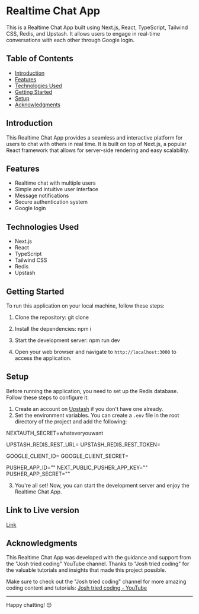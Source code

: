 # Realtime Chat App

This is a Realtime Chat App built using Next.js, React, TypeScript, Tailwind CSS, Redis, and Upstash. It allows users to engage in real-time conversations with each other through Google login.

## Table of Contents

- [Introduction](#introduction)
- [Features](#features)
- [Technologies Used](#technologies-used)
- [Getting Started](#getting-started)
- [Setup](#setup)
- [Acknowledgments](#acknowledgments)

## Introduction

This Realtime Chat App provides a seamless and interactive platform for users to chat with others in real time. It is built on top of Next.js, a popular React framework that allows for server-side rendering and easy scalability.

## Features

- Realtime chat with multiple users
- Simple and intuitive user interface
- Message notifications
- Secure authentication system
- Google login

## Technologies Used

- Next.js
- React
- TypeScript
- Tailwind CSS
- Redis
- Upstash

## Getting Started

To run this application on your local machine, follow these steps:

1. Clone the repository: git clone

2. Install the dependencies: npm i

3. Start the development server: npm run dev

   
4. Open your web browser and navigate to `http://localhost:3000` to access the application.

## Setup

Before running the application, you need to set up the Redis database. Follow these steps to configure it:

1. Create an account on [Upstash](https://upstash.com/) if you don't have one already.
2. Set the environment variables. You can create a `.env` file in the root directory of the project and add the following:

NEXTAUTH_SECRET=whateveryouwant

UPSTASH_REDIS_REST_URL=
UPSTASH_REDIS_REST_TOKEN=

GOOGLE_CLIENT_ID=
GOOGLE_CLIENT_SECRET=

PUSHER_APP_ID=""
NEXT_PUBLIC_PUSHER_APP_KEY=""
PUSHER_APP_SECRET=""

3. You're all set! Now, you can start the development server and enjoy the Realtime Chat App.
## Link to Live version
[Link](https://realtime-chat-app-nu-blond.vercel.app/dashboard)
## Acknowledgments

This Realtime Chat App was developed with the guidance and support from the "Josh tried coding" YouTube channel. Thanks to "Josh tried coding" for the valuable tutorials and insights that made this project possible.

Make sure to check out the "Josh tried coding" channel for more amazing coding content and tutorials: [Josh tried coding - YouTube](https://www.youtube.com/@joshtriedcoding)

---

Happy chatting! 😊


